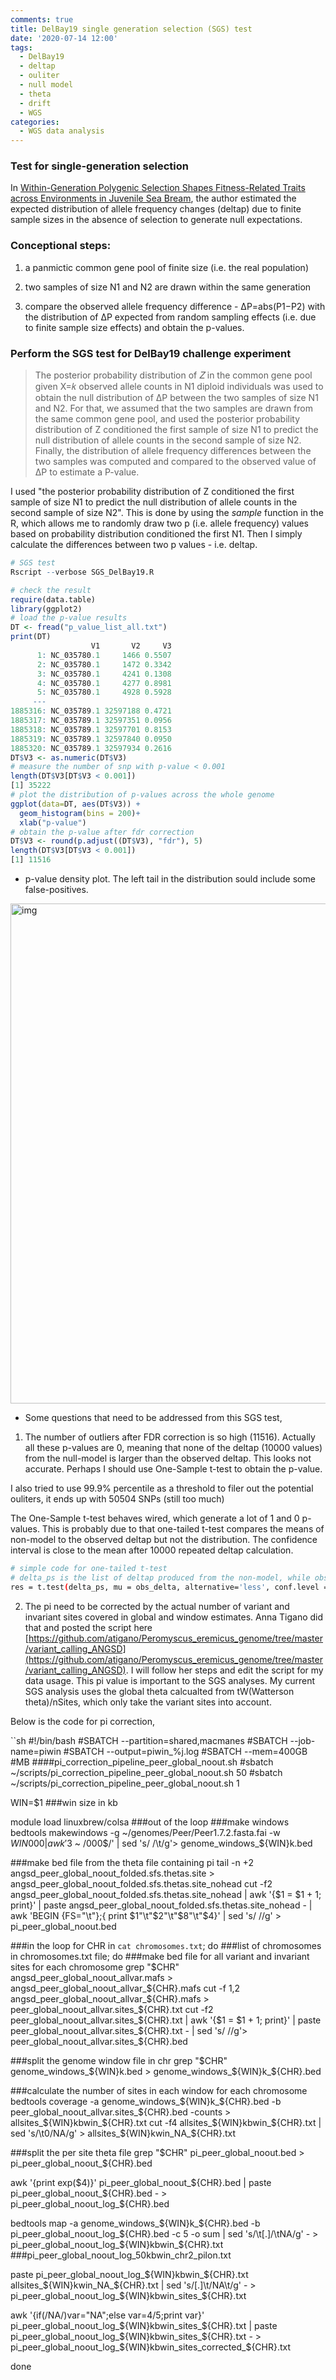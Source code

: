 ```yaml
---
comments: true
title: DelBay19 single generation selection (SGS) test
date: '2020-07-14 12:00'
tags:
  - DelBay19
  - deltap
  - ouliter
  - null model
  - theta
  - drift
  - WGS
categories:
  - WGS data analysis
---
```


### Test for single-generation selection

In [Within-Generation Polygenic Selection Shapes Fitness-Related Traits across Environments in Juvenile Sea Bream](https://www.mdpi.com/2073-4425/11/4/398/htm#app1-genes-11-00398), the author estimated the expected distribution of allele frequency changes (deltap) due to finite sample sizes in the absence of selection to generate null expectations.

### Conceptional steps:

1) a panmictic common gene pool of finite size (i.e. the real population)

2) two samples of size N1 and N2 are drawn within the same generation

3) compare the observed allele frequency difference - ΔP=abs(P1−P2) with the distribution of ΔP expected from random sampling effects (i.e. due to finite sample size effects) and obtain the p-values.    

### Perform the SGS test for DelBay19 challenge experiment

> The posterior probability distribution of 𝑍 in the common gene pool given X=𝑘 observed allele counts in N1 diploid individuals was used to obtain the null distribution of ΔP between the two samples of size N1 and N2. For that, we assumed that the two samples are drawn from the same common gene pool, and used the posterior probability distribution of Z conditioned the first sample of size N1 to predict the null distribution of allele counts in the second sample of size N2. Finally, the distribution of allele frequency differences between the two samples was computed and compared to the observed value of ΔP to estimate a P-value.

I used "the posterior probability distribution of Z conditioned the first sample of size N1 to predict the null distribution of allele counts in the second sample of size N2". This is done by using the *sample* function in the R, which allows me to randomly draw two p (i.e. allele frequency) values based on probability distribution conditioned the first N1. Then I simply calculate the differences between two p values - i.e. deltap.

```R
# SGS test
Rscript --verbose SGS_DelBay19.R

# check the result
require(data.table)
library(ggplot2)
# load the p-value results
DT <- fread("p_value_list_all.txt")
print(DT)
                  V1       V2     V3
      1: NC_035780.1     1466 0.5507
      2: NC_035780.1     1472 0.3342
      3: NC_035780.1     4241 0.1308
      4: NC_035780.1     4277 0.8981
      5: NC_035780.1     4928 0.5928
     ---                            
1885316: NC_035789.1 32597188 0.4721
1885317: NC_035789.1 32597351 0.0956
1885318: NC_035789.1 32597701 0.8153
1885319: NC_035789.1 32597840 0.0950
1885320: NC_035789.1 32597934 0.2616
DT$V3 <- as.numeric(DT$V3)
# measure the number of snp with p-value < 0.001
length(DT$V3[DT$V3 < 0.001])
[1] 35222
# plot the distribution of p-values across the whole genome
ggplot(data=DT, aes(DT$V3)) + 
  geom_histogram(bins = 200)+
  xlab("p-value")
# obtain the p-value after fdr correction
DT$V3 <- round(p.adjust((DT$V3), "fdr"), 5)
length(DT$V3[DT$V3 < 0.001])
[1] 11516
```

- p-value density plot. The left tail in the distribution sould include some false-positives.

<img src="https://hzz0024.github.io/images/SGS/p-value_distribution.jpeg" alt="img" width="800"/>

- Some questions that need to be addressed from this SGS test,

1) The number of outliers after FDR correction is so high (11516). Actually all these p-values are 0, meaning that none of the deltap (10000 values) from the null-model is larger than the observed deltap. This looks not accurate. Perhaps I should use One-Sample t-test to obtain the p-value.

I also tried to use 99.9% percentile as a threshold to filer out the potential ouliters, it ends up with 50504 SNPs (still too much) 

The One-Sample t-test behaves wired, which generate a lot of 1 and 0 p-values. This is probably due to that one-tailed t-test compares the means of non-model to the observed deltap but not the distribution. The confidence interval is close to the mean after 10000 repeated deltap calculation. 

```sh
# simple code for one-tailed t-test 
# delta_ps is the list of deltap produced from the non-model, while obs_delta is the actual deltap from challenge experiment
res = t.test(delta_ps, mu = obs_delta, alternative='less', conf.level = 0.95)
```

2) The pi need to be corrected by the actual number of variant and invariant sites covered in global and window estimates. Anna Tigano did that and posted the script here [https://github.com/atigano/Peromyscus_eremicus_genome/tree/master/variant_calling_ANGSD](https://github.com/atigano/Peromyscus_eremicus_genome/tree/master/variant_calling_ANGSD). I will follow her steps and edit the script for my data usage. This pi value is important to the SGS analyses. My current SGS analysis uses the global theta calcualted from tW(Watterson theta)/nSites, which only take the variant sites into account.

Below is the code for pi correction,

``sh
#!/bin/bash
#SBATCH --partition=shared,macmanes
#SBATCH --job-name=piwin
#SBATCH --output=piwin_%j.log
#SBATCH --mem=400GB #MB
####pi_correction_pipeline_peer_global_noout.sh
#sbatch ~/scripts/pi_correction_pipeline_peer_global_noout.sh 50
#sbatch ~/scripts/pi_correction_pipeline_peer_global_noout.sh 1

WIN=$1 ###win size in kb

module load linuxbrew/colsa
###out of the loop
###make windows
bedtools makewindows -g ~/genomes/Peer/Peer1.7.2.fasta.fai -w ${WIN}000 | awk '$3 ~ /000$/' | sed 's/ /\t/g'> genome_windows_${WIN}k.bed

###make bed file from the theta file containing pi
tail -n +2 angsd_peer_global_noout_folded.sfs.thetas.site > angsd_peer_global_noout_folded.sfs.thetas.site_nohead
cut -f2 angsd_peer_global_noout_folded.sfs.thetas.site_nohead | awk '{$1 = $1 + 1; print}' | paste angsd_peer_global_noout_folded.sfs.thetas.site_nohead - | awk 'BEGIN {FS="\t"};{ print $1"\t"$2"\t"$8"\t"$4}' | sed 's/ //g' > pi_peer_global_noout.bed

###in the loop
for CHR in `cat chromosomes.txt`; do ###list of chromosomes in chromosomes.txt file; do
###make bed file for all variant and invariant sites for each chromosome
grep "$CHR" angsd_peer_global_noout_allvar.mafs > angsd_peer_global_noout_allvar_${CHR}.mafs
cut -f 1,2 angsd_peer_global_noout_allvar_${CHR}.mafs > peer_global_noout_allvar.sites_${CHR}.txt
cut -f2 peer_global_noout_allvar.sites_${CHR}.txt | awk '{$1 = $1 + 1; print}' | paste peer_global_noout_allvar.sites_${CHR}.txt - | sed 's/ //g'> peer_global_noout_allvar.sites_${CHR}.bed

###split the genome window file in chr
grep "$CHR" genome_windows_${WIN}k.bed > genome_windows_${WIN}k_${CHR}.bed

###calculate the number of sites in each window for each chromosome
bedtools coverage -a genome_windows_${WIN}k_${CHR}.bed -b peer_global_noout_allvar.sites_${CHR}.bed -counts > allsites_${WIN}kbwin_${CHR}.txt
cut -f4 allsites_${WIN}kbwin_${CHR}.txt | sed 's/\t0/NA/g' > allsites_${WIN}kwin_NA_${CHR}.txt

###split the per site theta file
grep "$CHR" pi_peer_global_noout.bed > pi_peer_global_noout_${CHR}.bed

awk '{print exp($4)}' pi_peer_global_noout_${CHR}.bed | paste pi_peer_global_noout_${CHR}.bed - > pi_peer_global_noout_log_${CHR}.bed

bedtools map -a genome_windows_${WIN}k_${CHR}.bed -b pi_peer_global_noout_log_${CHR}.bed -c 5 -o sum | sed 's/\t[.]/\tNA/g' - > pi_peer_global_noout_log_${WIN}kbwin_${CHR}.txt
###pi_peer_global_noout_log_50kbwin_chr2_pilon.txt 

paste pi_peer_global_noout_log_${WIN}kbwin_${CHR}.txt allsites_${WIN}kwin_NA_${CHR}.txt | sed 's/[.]\t/NA\t/g' - > pi_peer_global_noout_log_${WIN}kbwin_sites_${CHR}.txt

awk '{if(/NA/)var="NA";else var=$4/$5;print var}' pi_peer_global_noout_log_${WIN}kbwin_sites_${CHR}.txt | paste pi_peer_global_noout_log_${WIN}kbwin_sites_${CHR}.txt - > pi_peer_global_noout_log_${WIN}kbwin_sites_corrected_${CHR}.txt

done
```

